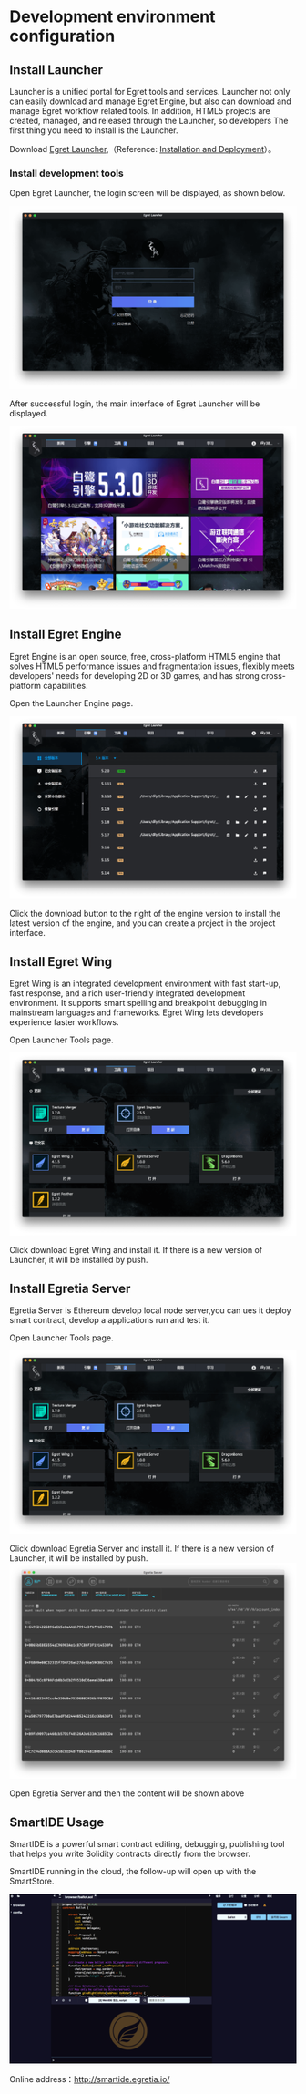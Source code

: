 # Development environment configuration

## Install Launcher 

Launcher is a unified portal for Egret tools and services. Launcher not only can easily download and manage Egret Engine, but also can download and manage Egret workflow related tools. In addition, HTML5 projects are created, managed, and released through the Launcher, so developers The first thing you need to install is the Launcher.

Download [Egret Launcher](http://www.egret.com/products/engine.html),（Reference: [Installation and Deployment](http://developer.egret.com/cn/github/egret-docs/Engine2D/projectConfig/installation/index.html)）。

### Install development tools

Open Egret Launcher, the login screen will be displayed, as shown below.

![](pic1-1.png)

After successful login, the main interface of Egret Launcher will be displayed.

![](pic1-2.png)

## Install Egret Engine

Egret Engine is an open source, free, cross-platform HTML5 engine that solves HTML5 performance issues and fragmentation issues, flexibly meets developers' needs for developing 2D or 3D games, and has strong cross-platform capabilities.

Open the Launcher Engine page.

![](pic2-1.png)

Click the download button to the right of the engine version to install the latest version of the engine, and you can create a project in the project interface.

## Install Egret Wing

Egret Wing is an integrated development environment with fast start-up, fast response, and a rich user-friendly integrated development environment. It supports smart spelling and breakpoint debugging in mainstream languages and frameworks. Egret Wing lets developers experience faster workflows.

Open Launcher Tools page.

![](pic3-1.png)

Click download Egret Wing and install it. If there is a new version of Launcher, it will be installed by push.

## Install Egretia Server

Egretia Server is Ethereum develop local node server,you can ues it deploy smart contract, develop a applications run and test it.

Open Launcher Tools page.

![](pic3-1.png)

Click download Egretia Server and install it. If there is a new version of Launcher, it will be installed by push.
![](pic3-2.png)

Open Egretia Server and then the content will be shown above

## SmartIDE Usage

SmartIDE is a powerful smart contract editing, debugging, publishing tool that helps you write Solidity contracts directly from the browser.

SmartIDE running in the cloud, the follow-up will open up with the SmartStore.

![](pic4.png)

Online address：http://smartide.egretia.io/
